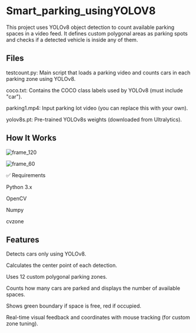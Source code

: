# Smart_parking_usingYOLOV8

This project uses YOLOv8 object detection to count available parking spaces in a video feed. It defines custom polygonal areas as parking spots and checks if a detected vehicle is inside any of them.

## Files


testcount.py: Main script that loads a parking video and counts cars in each parking zone using YOLOv8.

coco.txt: Contains the COCO class labels used by YOLOv8 (must include "car").

parking1.mp4: Input parking lot video (you can replace this with your own).

yolov8s.pt: Pre-trained YOLOv8s weights (downloaded from Ultralytics).


## How It Works





![frame_120](https://github.com/user-attachments/assets/54e50e95-acde-430e-a111-d9ef83fe7b3e)


![frame_60](https://github.com/user-attachments/assets/833cd61a-e50e-4517-901d-ccd41bc616a8)


✅ Requirements

Python 3.x

OpenCV

Numpy

cvzone



## Features


Detects cars only using YOLOv8.

Calculates the center point of each detection.

Uses 12 custom polygonal parking zones.

Counts how many cars are parked and displays the number of available spaces.

Shows green boundary if space is free, red if occupied.

Real-time visual feedback and coordinates with mouse tracking (for custom zone tuning).

